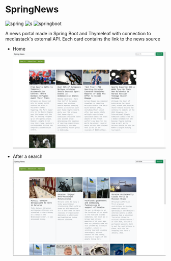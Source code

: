 # SpringNews
 ![spring](https://img.shields.io/badge/Spring-6DB33F?style=for-the-badge&logo=spring&logoColor=white)
![s](https://img.shields.io/badge/Spring-6DB33F?style=for-the-badge&logo=spring&logoColor=white)
![springboot](https://img.shields.io/static/v1?label=<LABEL>&message=spring&color=brightgreen)

A news portal made in Spring Boot and Thymeleaf with connection to mediastack's external API.
Each card contains the link to the news source


* Home 
![home](https://github.com/andarino/SpringNews/blob/main/img/1.png)


* After a search
![home](https://github.com/andarino/SpringNews/blob/main/img/2.png)
